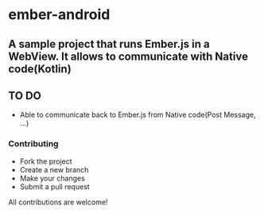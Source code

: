 # ember-android

## A sample project that runs Ember.js in a WebView. It allows to communicate with Native code(Kotlin)

## TO DO
- Able to communicate back to Ember.js from Native code(Post Message, ...)

### Contributing
- Fork the project
- Create a new branch
- Make your changes
- Submit a pull request

All contributions are welcome!
